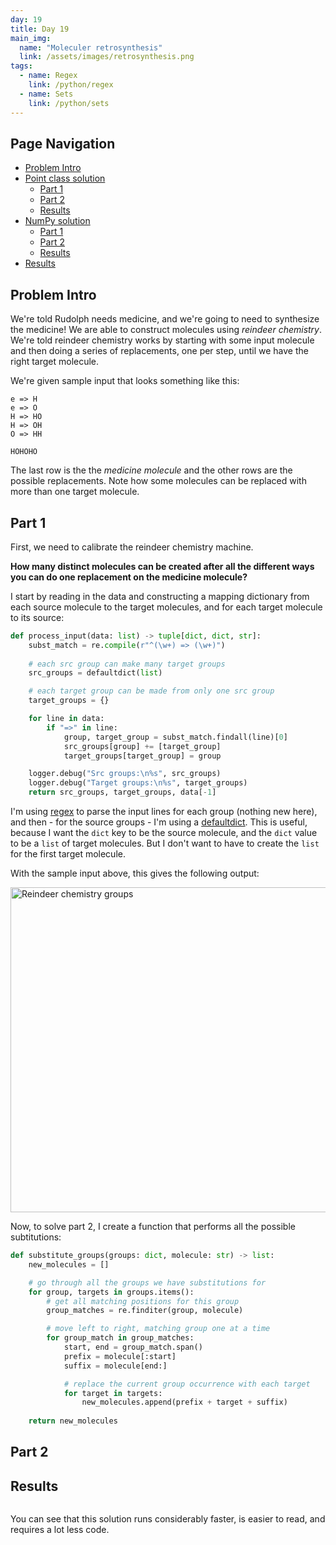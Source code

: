 ```yaml
---
day: 19
title: Day 19
main_img:
  name: "Moleculer retrosynthesis"
  link: /assets/images/retrosynthesis.png
tags: 
  - name: Regex
    link: /python/regex
  - name: Sets
    link: /python/sets
---
```


## Page Navigation

- [Problem Intro](#problem-intro)
- [Point class solution](#point-class-solution)
  - [Part 1](#part-1)
  - [Part 2](#part-2)
  - [Results](#results)
- [NumPy solution](#numpy-solution)
  - [Part 1](#part-1-1)
  - [Part 2](#part-2-1)
  - [Results](#results-1)
- [Results](#results)

## Problem Intro

We're told Rudolph needs medicine, and we're going to need to synthesize the medicine! 
We are able to construct molecules using _reindeer chemistry_. We're told reindeer chemistry works by starting with some input molecule and then doing a series of replacements, one per step, until we have the right target molecule.

We're given sample input that looks something like this:

```text
e => H
e => O
H => HO
H => OH
O => HH

HOHOHO
```

The last row is the the _medicine molecule_ and the other rows are the possible replacements. Note how some molecules can be replaced with more than one target molecule.

## Part 1

First, we need to calibrate the reindeer chemistry machine. 

**How many distinct molecules can be created after all the different ways you can do one replacement on the medicine molecule?**

I start by reading in the data and constructing a mapping dictionary from each source molecule to the target molecules, and for each target molecule to its source:

```python
def process_input(data: list) -> tuple[dict, dict, str]:
    subst_match = re.compile(r"^(\w+) => (\w+)")
    
    # each src group can make many target groups
    src_groups = defaultdict(list)

    # each target group can be made from only one src group
    target_groups = {}

    for line in data:
        if "=>" in line:
            group, target_group = subst_match.findall(line)[0]
            src_groups[group] += [target_group]
            target_groups[target_group] = group

    logger.debug("Src groups:\n%s", src_groups)
    logger.debug("Target groups:\n%s", target_groups)
    return src_groups, target_groups, data[-1]
```

I'm using [regex](/python/regex) to parse the input lines for each group (nothing new here), and then - for the source groups - I'm using a [defaultdict](/python/defaultdict).  This is useful, because I want the `dict` key to be the source molecule, and the `dict` value to be a `list` of target molecules.  But I don't want to have to create the `list` for the first target molecule.

With the sample input above, this gives the following output:

<img src="{{'/assets/images/reindeer-chem-groups-output.png' | relative_url }}" alt="Reindeer chemistry groups" width="520px" />

Now, to solve part 2, I create a function that performs all the possible subtitutions:

```python
def substitute_groups(groups: dict, molecule: str) -> list:
    new_molecules = []

    # go through all the groups we have substitutions for
    for group, targets in groups.items():
        # get all matching positions for this group
        group_matches = re.finditer(group, molecule)

        # move left to right, matching group one at a time
        for group_match in group_matches:
            start, end = group_match.span()
            prefix = molecule[:start]
            suffix = molecule[end:]

            # replace the current group occurrence with each target
            for target in targets:
                new_molecules.append(prefix + target + suffix)
    
    return new_molecules
```

## Part 2


## Results

```text
```

You can see that this solution runs considerably faster, is easier to read, and requires a lot less code.